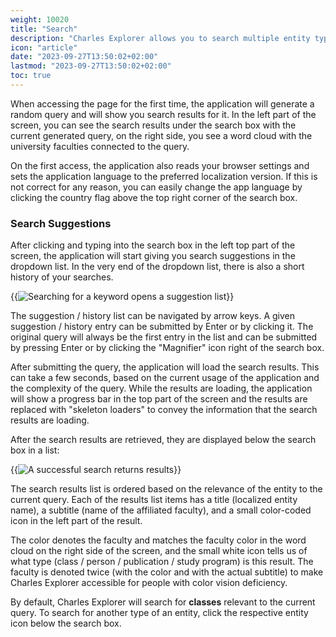 ```yaml
---
weight: 10020
title: "Search"
description: "Charles Explorer allows you to search multiple entity types using the same interface."
icon: "article"
date: "2023-09-27T13:50:02+02:00"
lastmod: "2023-09-27T13:50:02+02:00"
toc: true
---
```


When accessing the page for the first time, the application will generate a random query and will show you search results for it. In the left part of the screen, you can see the search results under the search box with the current generated query, on the right side, you see a word cloud with the university faculties connected to the query.

On the first access, the application also reads your browser settings and sets the application language to the preferred localization version. If this is not correct for any reason, you can easily change the app language by clicking the country flag above the top right corner of the search box.

### Search Suggestions

After clicking and typing into the search box in the left top part of the screen, the application will start giving you search suggestions in the dropdown list. In the very end of the dropdown list, there is also a short history of your searches.

{{<img src="/images/user_guide/search.png" title="Searching for a keyword opens a suggestion list">}}

The suggestion / history list can be navigated by arrow keys. A given suggestion / history entry can be submitted by Enter or by clicking it. The original query will always be the first entry in the list and can be submitted by pressing Enter or by clicking the "Magnifier" icon right of the search box.

After submitting the query, the application will load the search results. This can take a few seconds, based on the current usage of the application and the complexity of the query. While the results are loading, the application will show a progress bar in the top part of the screen and the results are replaced with "skeleton loaders" to convey the information that the search results are loading.

After the search results are retrieved, they are displayed below the search box in a list:

{{<img src="/images/user_guide/search_results.png" title="A successful search returns results">}}

The search results list is ordered based on the relevance of the entity to the current query. Each of the results list items has a title (localized entity name), a subtitle (name of the affiliated faculty), and a small color-coded icon in the left part of the result.

The color denotes the faculty and matches the faculty color in the word cloud on the right side of the screen, and the small white icon tells us of what type (class / person / publication / study program) is this result. The faculty is denoted twice (with the color and with the actual subtitle) to make Charles Explorer accessible for people with color vision deficiency.

By default, Charles Explorer will search for **classes** relevant to the current query. To search for another type of an entity, click the respective entity icon below the search box.